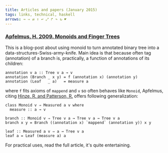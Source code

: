 ```yaml
---
title: Articles and papers (January 2015)
tags: links, technical, haskell
arrows: → ⇒ ⇄ ↑ ↩ ⤢ ↱ ↷ ↻ ☛
---
```


### [Apfelmus, H. 2009. Monoids and Finger Trees](http://apfelmus.nfshost.com/articles/monoid-fingertree.html)

This is a blog-post about using monoid to turn annotated binary tree into a data-structures-Swiss-army-knife.
Main idea is that because often tag (annotation) of a branch is, practically, a function of annotations of
its children:

```
annotation v a :: Tree v a → v
annotation (Branch _ x y) = f (annotation x) (annotation y)
annotation (Leaf   _ a)   = measure a
```

where ``f`` fits axioms of ``mappend`` and ``v`` so often behaves like ``Monoid``, Apfelmus, citing [Hinze, R. and Patterson, R.](http://staff.city.ac.uk/~ross/papers/FingerTree.pdf)
offers following generalization:

```
class Monoid v ⇒ Measured a v where
  measure :: a → v

branch :: Monoid v ⇒ Tree v a → Tree v a → Tree v a
branch x y = Branch ((annotation x) `mappend` (annotation y)) x y

leaf :: Measured a v ⇒ a → Tree v a
leaf a = Leaf (measure a) a
```

For practical uses, read the full article, it's quite entertaining.
